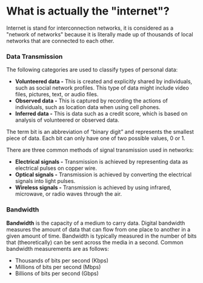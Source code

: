 # What is actually the "internet"?

Internet is stand for interconnection networks, it is considered as a "network of networks" because it is literally made up of thousands of local networks that are connected to each other.
### Data Transmission

The following categories are used to classify types of personal data:

- **Volunteered data -** This is created and explicitly shared by individuals, such as social network profiles. This type of data might include video files, pictures, text, or audio files.
- **Observed data -** This is captured by recording the actions of individuals, such as location data when using cell phones.
- **Inferred data -** This is data such as a credit score, which is based on analysis of volunteered or observed data.

The term bit is an abbreviation of “binary digit” and represents the smallest piece of data. Each bit can only have one of two possible values, 0 or 1.

There are three common methods of signal transmission used in networks:

- **Electrical signals -** Transmission is achieved by representing data as electrical pulses on copper wire.
- **Optical signals -** Transmission is achieved by converting the electrical signals into light pulses.
- **Wireless signals -** Transmission is achieved by using infrared, microwave, or radio waves through the air.
### Bandwidth

**Bandwidth** is the capacity of a medium to carry data. Digital bandwidth measures the amount of data that can flow from one place to another in a given amount of time. Bandwidth is typically measured in the number of bits that (theoretically) can be sent across the media in a second. Common bandwidth measurements are as follows:

- Thousands of bits per second (Kbps)
- Millions of bits per second (Mbps)
- Billions of bits per second (Gbps)